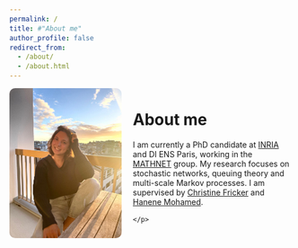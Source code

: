```yaml
---
permalink: /
title: #"About me"
author_profile: false
redirect_from: 
  - /about/
  - /about.html
---
```


<div style="display: flex; align-items: flex-start; gap: 20px;">

  <div>
    <img src="/images/profile_pic.jpeg" alt="Alessia Rigonat" style="max-width: 200px; border-radius: 10px;">
  </div>

  <div style="flex: 1;">
    <h1>About me</h1>
    <p>
      I am currently a PhD candidate at <a href="https://inria.fr/en" target="_blank">INRIA</a> and DI ENS Paris, working in the <a href="https://team.inria.fr/mathnet/ target="_blank"">MATHNET</a> group.
      My research focuses on stochastic networks, queuing theory and multi-scale Markov processes.
      I am supervised by <a href="https://team.inria.fr/rap/members/fricker/" target="_blank">Christine Fricker</a> and <a href="https://mohamed.perso.math.cnrs.fr/" target="_blank">Hanene Mohamed</a>.

      
    </p>
    
  </div>

</div>
